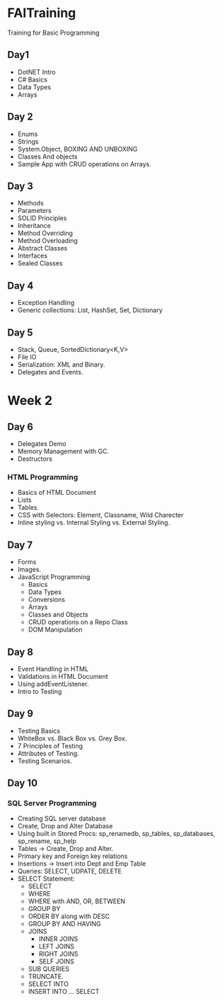 # FAITraining
Training for Basic Programming
## Day1
- DotNET Intro
- C# Basics
- Data Types
- Arrays
## Day 2
- Enums
- Strings
- System.Object, BOXING AND UNBOXING
- Classes And objects
- Sample App with CRUD operations on Arrays.
## Day 3
- Methods
- Parameters
- SOLID Principles
- Inheritance
- Method Overriding
- Method Overloading
- Abstract Classes
- Interfaces
- Sealed Classes
## Day 4
- Exception Handling
- Generic collections: List, HashSet, Set, Dictionary
## Day 5
- Stack<T>, Queue<T>, SortedDictionary<K,V>
- File IO
- Serialization: XML and Binary.
- Delegates and Events.

# Week 2
## Day 6
- Delegates Demo
- Memory Management with GC.
- Destructors
### HTML Programming
- Basics of HTML Document
- Lists
- Tables.
- CSS with Selectors: Element, Classname, Wild Charecter
- Inline styling vs. Internal Styling vs. External Styling.

## Day 7
- Forms
- Images. 
- JavaScript Programming
  - Basics
  - Data Types
  - Conversions
  - Arrays
  - Classes and Objects
  - CRUD operations on a Repo Class
  - DOM Manipulation

## Day 8
- Event Handling in HTML
- Validations in HTML Document
- Using addEventListener. 
- Intro to Testing
  
## Day 9
- Testing Basics
- WhiteBox vs. Black Box vs. Grey Box.
- 7 Principles of Testing
- Attributes of Testing. 
- Testing Scenarios.
  
## Day 10
### SQL Server Programming
- Creating SQL server database
- Create, Drop and Alter Database
- Using built in Stored Procs: sp_renamedb, sp_tables, sp_databases, sp_rename, sp_help
- Tables -> Create, Drop and Alter. 
- Primary key and Foreign key relations
- Insertions -> Insert into Dept and Emp Table
- Queries: SELECT, UDPATE, DELETE
- SELECT Statement:
  - SELECT
  - WHERE
  - WHERE with AND, OR, BETWEEN
  - GROUP BY
  - ORDER BY along with DESC
  - GROUP BY AND HAVING
  - JOINS
    - INNER JOINS
    - LEFT JOINS
    - RIGHT JOINS
    - SELF JOINS
  - SUB QUERIES
  - TRUNCATE.
  - SELECT INTO
  - INSERT INTO ... SELECT
